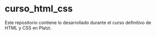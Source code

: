 # curso_html_css

Este repositorio contiene lo desarrollado durante el curso definitivo de HTML y CSS en Platzi.

